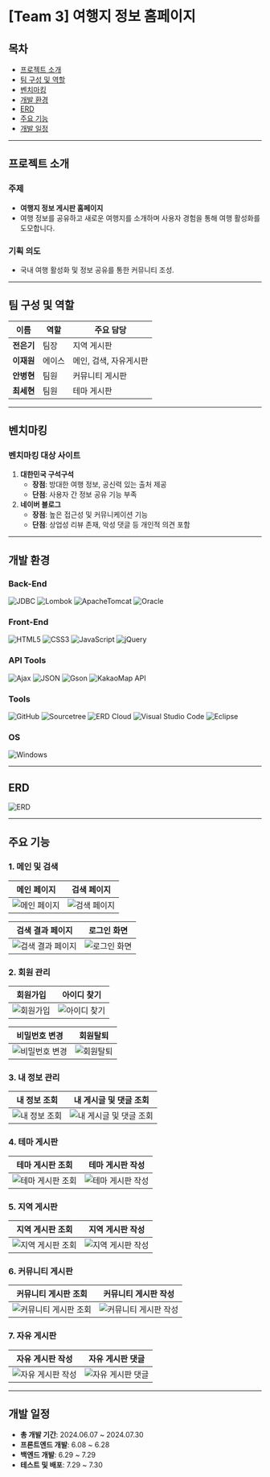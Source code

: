 # [Team 3] 여행지 정보 홈페이지
## 목차
- [프로젝트 소개](#프로젝트-소개)
- [팀 구성 및 역할](#팀-구성-및-역할)
- [벤치마킹](#벤치마킹)
- [개발 환경](#개발-환경)
- [ERD](#erd)
- [주요 기능](#주요-기능)
- [개발 일정](#개발-일정)

---

## 프로젝트 소개
### 주제
- **여행지 정보 게시판 홈페이지**
- 여행 정보를 공유하고 새로운 여행지를 소개하며 사용자 경험을 통해 여행 활성화를 도모합니다.

### 기획 의도
- 국내 여행 활성화 및 정보 공유를 통한 커뮤니티 조성.

---

## 팀 구성 및 역할
| 이름       | 역할      | 주요 담당                 |
|------------|-----------|--------------------------|
| **전은기** | 팀장      | 지역 게시판              |
| **이재원** | 에이스    | 메인, 검색, 자유게시판   |
| **안병현** | 팀원      | 커뮤니티 게시판          |
| **최세현** | 팀원      | 테마 게시판              |

---

## 벤치마킹
### 벤치마킹 대상 사이트
1. **대한민국 구석구석**
   - **장점**: 방대한 여행 정보, 공신력 있는 출처 제공
   - **단점**: 사용자 간 정보 공유 기능 부족
2. **네이버 블로그**
   - **장점**: 높은 접근성 및 커뮤니케이션 기능
   - **단점**: 상업성 리뷰 존재, 악성 댓글 등 개인적 의견 포함

---

## 개발 환경
### Back-End
![JDBC](https://img.shields.io/badge/JDBC-007396?style=for-the-badge&logo=Java&logoColor=white)
![Lombok](https://img.shields.io/badge/Lombok-FFA500?style=for-the-badge&logo=Java&logoColor=white)
![ApacheTomcat](https://img.shields.io/badge/ApacheTomcat-F8DC75?style=for-the-badge&logo=apachetomcat&logoColor=white)
![Oracle](https://img.shields.io/badge/Oracle-F80000?style=for-the-badge&logo=Oracle&logoColor=white)

### Front-End
![HTML5](https://img.shields.io/badge/HTML5-E34F26?style=for-the-badge&logo=HTML5&logoColor=white)
![CSS3](https://img.shields.io/badge/CSS3-1572B6?style=for-the-badge&logo=CSS3&logoColor=white)
![JavaScript](https://img.shields.io/badge/JavaScript-F7DF1E?style=for-the-badge&logo=JavaScript&logoColor=white)
![jQuery](https://img.shields.io/badge/jQuery-0769AD?style=for-the-badge&logo=jQuery&logoColor=white)

### API Tools
![Ajax](https://img.shields.io/badge/Ajax-FF007F?style=for-the-badge&logo=Ajax&logoColor=white)
![JSON](https://img.shields.io/badge/JSON-000000?style=for-the-badge&logo=JSON&logoColor=white)
![Gson](https://img.shields.io/badge/Gson-FFCA28?style=for-the-badge&logo=Google&logoColor=white)
![KakaoMap API](https://img.shields.io/badge/KakaoMap%20API-FFCD00?style=for-the-badge&logo=Kakao&logoColor=black)

### Tools
![GitHub](https://img.shields.io/badge/GitHub-181717?style=for-the-badge&logo=GitHub&logoColor=white)
![Sourcetree](https://img.shields.io/badge/Sourcetree-0052CC?style=for-the-badge&logo=Sourcetree&logoColor=white)
![ERD Cloud](https://img.shields.io/badge/ERD%20Cloud-00C4B3?style=for-the-badge&logo=Database&logoColor=white)
![Visual Studio Code](https://img.shields.io/badge/VisualStudioCode-007ACC?style=for-the-badge&logo=VisualStudioCode&logoColor=white)
![Eclipse](https://img.shields.io/badge/Eclipse-2C2255?style=for-the-badge&logo=Eclipse&logoColor=white)

### OS
![Windows](https://img.shields.io/badge/Windows-0078D6?style=for-the-badge&logo=Windows&logoColor=white)

---

## ERD
![ERD](https://github.com/user-attachments/assets/a50edbb8-e4c0-46ad-97be-a7bcc063bb9f)

---

## 주요 기능

### 1. 메인 및 검색
| 메인 페이지 | 검색 페이지 |
|-------------|-------------|
| ![메인 페이지](https://raw.githubusercontent.com/team-lucky7/semiProject/main/StoryBoard/page26_1.jpg) | ![검색 페이지](https://raw.githubusercontent.com/team-lucky7/semiProject/main/StoryBoard/page27_1.jpg) |

| 검색 결과 페이지 | 로그인 화면 |
|------------------|-------------|
| ![검색 결과 페이지](https://raw.githubusercontent.com/team-lucky7/semiProject/main/StoryBoard/page28_1.jpg) | ![로그인 화면](https://raw.githubusercontent.com/team-lucky7/semiProject/main/StoryBoard/page29_1.jpg) |

### 2. 회원 관리
| 회원가입 | 아이디 찾기 |
|----------|-------------|
| ![회원가입](https://raw.githubusercontent.com/team-lucky7/semiProject/main/StoryBoard/page30_1.jpg) | ![아이디 찾기](https://raw.githubusercontent.com/team-lucky7/semiProject/main/StoryBoard/page31_1.jpg) |

| 비밀번호 변경 | 회원탈퇴 |
|---------------|----------|
| ![비밀번호 변경](https://raw.githubusercontent.com/team-lucky7/semiProject/main/StoryBoard/page32_1.jpg) | ![회원탈퇴](https://raw.githubusercontent.com/team-lucky7/semiProject/main/StoryBoard/page33_1.jpg) |

### 3. 내 정보 관리
| 내 정보 조회 | 내 게시글 및 댓글 조회 |
|--------------|-------------------------|
| ![내 정보 조회](https://raw.githubusercontent.com/team-lucky7/semiProject/main/StoryBoard/page34_1.jpg) | ![내 게시글 및 댓글 조회](https://raw.githubusercontent.com/team-lucky7/semiProject/main/StoryBoard/page35_1.jpg) |

### 4. 테마 게시판
| 테마 게시판 조회 | 테마 게시판 작성 |
|-------------------|-------------------|
| ![테마 게시판 조회](https://raw.githubusercontent.com/team-lucky7/semiProject/main/StoryBoard/page37_1.jpg) | ![테마 게시판 작성](https://raw.githubusercontent.com/team-lucky7/semiProject/main/StoryBoard/page38_1.jpg) |


### 5. 지역 게시판
| 지역 게시판 조회 | 지역 게시판 작성 |
|-------------------|-------------------|
| ![지역 게시판 조회](https://raw.githubusercontent.com/team-lucky7/semiProject/main/StoryBoard/page39_1.jpg) | ![지역 게시판 작성](https://raw.githubusercontent.com/team-lucky7/semiProject/main/StoryBoard/page42_1.jpg) |


### 6. 커뮤니티 게시판
| 커뮤니티 게시판 조회 | 커뮤니티 게시판 작성 |
|-----------------------|-----------------------|
| ![커뮤니티 게시판 조회](https://raw.githubusercontent.com/team-lucky7/semiProject/main/StoryBoard/page44_1.jpg) | ![커뮤니티 게시판 작성](https://raw.githubusercontent.com/team-lucky7/semiProject/main/StoryBoard/page46_1.jpg) |


### 7. 자유 게시판
| 자유 게시판 작성 | 자유 게시판 댓글 |
|-------------------|-------------------|
| ![자유 게시판 작성](https://raw.githubusercontent.com/team-lucky7/semiProject/main/StoryBoard/page49_1.jpg) | ![자유 게시판 댓글](https://raw.githubusercontent.com/team-lucky7/semiProject/main/StoryBoard/page51_1.jpg)  |

---

## 개발 일정
- **총 개발 기간**: 2024.06.07 ~ 2024.07.30
- **프론트엔드 개발**: 6.08 ~ 6.28
- **백엔드 개발**: 6.29 ~ 7.29
- **테스트 및 배포**: 7.29 ~ 7.30
